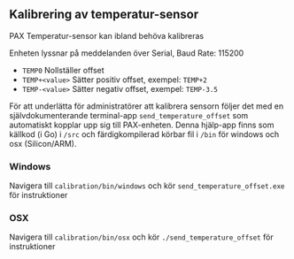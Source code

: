 ## Kalibrering av temperatur-sensor

PAX Temperatur-sensor kan ibland behöva kalibreras  

Enheten lyssnar på meddelanden över Serial, Baud Rate: 115200

- `TEMP0`         Nollställer offset  
- `TEMP+<value>`  Sätter positiv offset, exempel: `TEMP+2`  
- `TEMP-<value>`  Sätter negativ offset, exempel: `TEMP-3.5`  

För att underlätta för administratörer att kalibrera sensorn följer det med en självdokumenterande terminal-app `send_temperature_offset` som automatiskt kopplar upp sig till PAX-enheten. Denna hjälp-app finns som källkod (i Go) i `/src` och färdigkompilerad körbar fil i `/bin` för windows och osx (Silicon/ARM).

### Windows 
Navigera till `calibration/bin/windows` och kör `send_temperature_offset.exe` för instruktioner  

### OSX 
Navigera till `calibration/bin/osx` och kör `./send_temperature_offset` för instruktioner  
